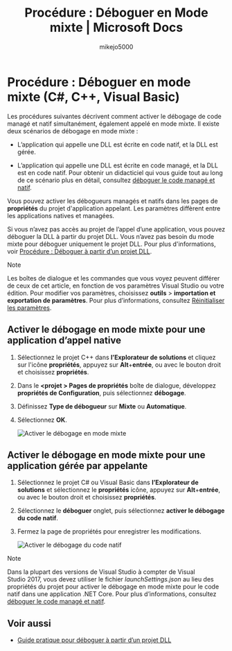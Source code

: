 ﻿---
title: 'Procédure : Déboguer en Mode mixte | Microsoft Docs'
ms.date: 11/05/2018
ms.topic: conceptual
dev_langs:
- CSharp
- VB
- FSharp
- C++
helpviewer_keywords:
- debugging DLLs
- debugging [Visual Studio], mixed-mode
- mixed-mode debugging
ms.assetid: 2859067d-7fcc-46b0-a4df-8c2101500977
author: mikejo5000
ms.author: mikejo
manager: jillfra
ms.workload:
- multiple
ms.openlocfilehash: f58c51bf1b610375c6204e27d064870ce1f76d04
ms.sourcegitcommit: 94b3a052fb1229c7e7f8804b09c1d403385c7630
ms.translationtype: MT
ms.contentlocale: fr-FR
ms.lasthandoff: 04/23/2019
ms.locfileid: "62894376"
---
# <a name="how-to-debug-in-mixed-mode-c-c-visual-basic"></a>Procédure : Déboguer en mode mixte (C#, C++, Visual Basic)

Les procédures suivantes décrivent comment activer le débogage de code managé et natif simultanément, également appelé en mode mixte. Il existe deux scénarios de débogage en mode mixte :

- L’application qui appelle une DLL est écrite en code natif, et la DLL est gérée.

- L’application qui appelle une DLL est écrite en code managé, et la DLL est en code natif. Pour obtenir un didacticiel qui vous guide tout au long de ce scénario plus en détail, consultez [déboguer le code managé et natif](../debugger/how-to-debug-managed-and-native-code.md).

Vous pouvez activer les débogueurs managés et natifs dans les pages de **propriétés** du projet d'application appelant. Les paramètres diffèrent entre les applications natives et managées.

Si vous n’avez pas accès au projet de l’appel d’une application, vous pouvez déboguer la DLL à partir du projet DLL. Vous n’avez pas besoin du mode mixte pour déboguer uniquement le projet DLL. Pour plus d'informations, voir [Procédure : Déboguer à partir d’un projet DLL](../debugger/how-to-debug-from-a-dll-project.md).

> [!NOTE]
> Les boîtes de dialogue et les commandes que vous voyez peuvent différer de ceux de cet article, en fonction de vos paramètres Visual Studio ou votre édition. Pour modifier vos paramètres, choisissez **outils** > **importation et exportation de paramètres**. Pour plus d’informations, consultez [Réinitialiser les paramètres](../ide/environment-settings.md#reset-settings).

## <a name="enable-mixed-mode-debugging-for-a-native-calling-app"></a>Activer le débogage en mode mixte pour une application d’appel native

1. Sélectionnez le projet C++ dans **l’Explorateur de solutions** et cliquez sur l'icône **propriétés**, appuyez sur **Alt**+**entrée**, ou avec le bouton droit et choisissez **propriétés**.

1. Dans le  **\<projet > Pages de propriétés** boîte de dialogue, développez **propriétés de Configuration**, puis sélectionnez **débogage**.

1. Définissez **Type de débogueur** sur **Mixte** ou **Automatique**.

1. Sélectionnez **OK**.

   ![Activer le débogage en mode mixte](../debugger/media/dbg-mixed-mode-from-native.png "activer le débogage en mode mixte")

## <a name="enable-mixed-mode-debugging-for-a-managed-calling-app"></a>Activer le débogage en mode mixte pour une application gérée par appelante

1. Sélectionnez le projet C# ou Visual Basic dans **l’Explorateur de solutions** et sélectionnez le **propriétés** icône, appuyez sur **Alt**+**entrée**, ou avec le bouton droit et choisissez **propriétés**.

1. Sélectionnez le **déboguer** onglet, puis sélectionnez **activer le débogage du code natif**.

1. Fermez la page de propriétés pour enregistrer les modifications.

   ![Activer le débogage du code natif](../debugger/media/dbg-mixed-mode-from-csharp.png "activer le débogage du code natif")

> [!NOTE]
> Dans la plupart des versions de Visual Studio à compter de Visual Studio 2017, vous devez utiliser le fichier *launchSettings.json* au lieu des propriétés du projet pour activer le débogage en mode mixte pour le code natif dans une application .NET Core. Pour plus d’informations, consultez [déboguer le code managé et natif](../debugger/how-to-debug-managed-and-native-code.md).

## <a name="see-also"></a>Voir aussi

- [Guide pratique pour déboguer à partir d’un projet DLL](../debugger/how-to-debug-from-a-dll-project.md)
